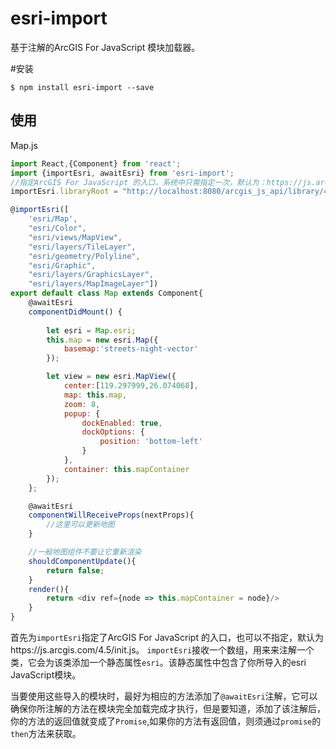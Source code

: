 # esri-import
基于注解的ArcGIS For JavaScript 模块加载器。

#安装
```shell
$ npm install esri-import --save
```
## 使用
Map.js
```javascript
import React,{Component} from 'react';
import {importEsri, awaitEsri} from 'esri-import';
//指定ArcGIS For JavaScript 的入口，系统中只需指定一次，默认为：https://js.arcgis.com/4.5/init.js。
importEsri.libraryRoot = "http://localhost:8080/arcgis_js_api/library/4.5/init.js";

@importEsri([
    'esri/Map',
    "esri/Color",
    "esri/views/MapView",
    "esri/layers/TileLayer",
    "esri/geometry/Polyline",
    "esri/Graphic",
    "esri/layers/GraphicsLayer",
    "esri/layers/MapImageLayer"])
export default class Map extends Component{
    @awaitEsri
    componentDidMount() {
        
        let esri = Map.esri;
        this.map = new esri.Map({
            basemap:'streets-night-vector'
        });

        let view = new esri.MapView({
            center:[119.297999,26.074068],
            map: this.map,
            zoom: 8,
            popup: {
                dockEnabled: true,
                dockOptions: {
                    position: 'bottom-left'
                }
            },
            container: this.mapContainer
        });
    };

    @awaitEsri
    componentWillReceiveProps(nextProps){
        //这里可以更新地图
    }

    //一般地图组件不要让它重新渲染
    shouldComponentUpdate(){
        return false;
    }
    render(){
        return <div ref={node => this.mapContainer = node}/>
    }
}
```

首先为`importEsri`指定了ArcGIS For JavaScript 的入口，也可以不指定，默认为https://js.arcgis.com/4.5/init.js。
`importEsri`接收一个数组，用来来注解一个类，它会为该类添加一个静态属性`esri`。该静态属性中包含了你所导入的esri JavaScript模块。

当要使用这些导入的模块时，最好为相应的方法添加了`@awaitEsri`注解，它可以确保你所注解的方法在模块完全加载完成才执行，但是要知道，添加了该注解后，你的方法的返回值就变成了`Promise`,如果你的方法有返回值，则须通过`promise`的`then`方法来获取。
